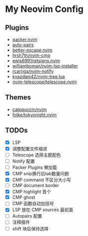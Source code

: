 # My Neovim Config

## Plugins

* [packer.nvim](https://github.com/wbthomason/packer.nvim)
* [auto-pairs](https://github.com/jiangmiao/auto-pairs)
* [better-escape.nvim](https://github.com/max397574/better-escape.nvim)
* [hrsh7th/nvim-cmp](https://github.com/hrsh7th/nvim-cmp)
* [ewis6991/gitsigns.nvim](https://github.com/lewis6991/gitsigns.nvim)
* [williamboman/nvim-lsp-installer](https://github.com/williamboman/nvim-lsp-installer)
* [rcarriga/nvim-notify](https://github.com/rcarriga/nvim-notify)
* [kyazdani42/nvim-tree.lua](https://github.com/kyazdani42/nvim-tree.lua)
* [nvim-telescope/telescope.nvim](https://github.com/nvim-telescope/telescope.nvim)

## Themes

* [catppuccin/nvim](https://github.com/catppuccin/nvim)
* [folke/tokyonight.nvim](https://github.com/folke/tokyonight.nvim)

## TODOs

- [x] LSP
- [x] 调整配置文件缩进
- [ ] Telescope 选择主题配色
- [ ] Notify 配置
- [ ] Packer Plugins 懒加载
- [x] CMP snip换行后tab数量问题
- [x] CMP command 不区分大小写
- [ ] CMP document border
- [x] CMP highlight 首个
- [x] CMP ghost
- [ ] CMP 函数自动加括号
- [x] LSP 放在 CMP sources 最前面
- [ ] Autopairs 配置
- [ ] 注释插件
- [ ] shift 块后保持选择
